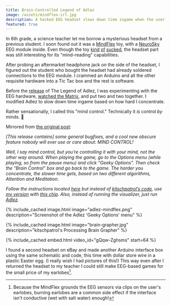 ```yaml
---
title: Brain-Controlled Legend of Adlez
image: /assets/mindflex-irl.jpg
description: A hacked EEG headset slows down time ingame when the user concentrates.
featured: true
---
```


In 6th grade, a science teacher let me borrow a mysterious headset from a previous student. I soon found out it was a [MindFlex](https://store.neurosky.com/products/mindflex) toy, with a [NeuroSky](http://neurosky.com/) EEG module inside. Even though the toy [kind](https://www.amazon.com/product-reviews/B004GHNFKK?filterByStar=two_star) [of](https://www.spiegel.de/spiegel/a-679480.html) [sucked](https://www.spiegel.de/wissenschaft/technik/hirnsteuerungs-studie-wenn-der-ball-nicht-macht-was-der-kopf-will-a-761169.html), the headset part was still interesting for its "mind-reading" capabilities.

After probing an aftermarket headphone jack on the side of the headset, I figured out the student who bought the headset had already soldered connections to the EEG module. I crammed an Arduino and all the other requisite hardware into a Tic Tac box and the rest is software.

Before the [release](./2015-06-24-the-legend-of-adlez.md) of The Legend of Adlez, I was experimenting with the EEG hardware, [watched the Matrix](https://www.youtube.com/watch?v=ggFKLxAQBbc&t=37), and put two and two together. I modified Adlez to slow down time ingame based on how hard I concentrate.

Rather sensationally, I called this "mind control." Technically it *is* control *by* minds. 🤷

Mirrored from [the original post](https://web.archive.org/web/20161030172439/http://team-ivan.com/blog/2015/05/20/version-0-9-3-9-everyone-in-the-room-is-now-dumber/):

*[This release contains] some general bugfixes, and a cool new obscure feature nobody will ever use or care about: MIND CONTROL!*

*Well, I say mind control, but you’re controlling it with your mind, not the other way around. When playing the game, go to the Options menu (while playing, so from the pause menu) and click “Geeky Options”. Then check the “Brain Control” box and go back to the game. The harder you concentrate, the slower time gets, based on two different algorithms, Attention and Meditation.*

*Follow the instructions located [here](http://www.frontiernerds.com/brain-hack) but instead of [kitschpatrol’s code](https://github.com/kitschpatrol/BrainGrapher), use [my version](https://github.com/milkey-mouse/ArduinoBrainKeyboard) with [this chip](https://www.adafruit.com/products/2000). Also, instead of running the visualizer, just run [Adlez](./2015-06-24-the-legend-of-adlez.md).*

{% include_cached image.html image="adlez-mindflex.png" description="Screenshot of the Adlez 'Geeky Options' menu" %}

{% include_cached image.html image="brain-grapher.jpg" description="kitschpatrol's Processing Brain Grapher" %}

{% include_cached embed.html video_id="gQqw-Zghsms" start=64 %}

I found a second headset on eBay and made another Arduino interface box using the same schematic and code, this time with dollar store wire in a plastic Easter egg. (I really wish I had pictures of this!) This way even after I returned the headset to my teacher I could still make EEG-based games for the small price of my earlobes[^1].

[^1]: Because the MindFlex grounds the EEG sensors via clips on the user's earlobes, burning earlobes are a common side effect if the interface isn't conductive (wet with salt water) enough!